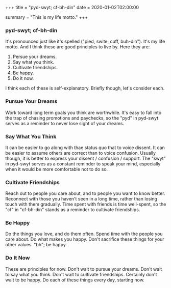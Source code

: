 +++
title = "pyd-swyt; cf-bh-din"
date = 2020-01-02T02:00:00

summary = "This is my life motto."
+++

### pyd-swyt; cf-bh-din

It's pronounced just like it's spelled ("pied, swite, cuff, buh-din"). It's my life motto.
And I think these are good principles to live by. Here they are:

1. Persue your dreams.
1. Say what you think.
1. Cultivate friendships.
1. Be happy.
1. Do it now.

I think each of these is self-explanatory. Briefly though, let's consider each.

### Pursue Your Dreams

Work toward long term goals you think are worthwhile. It's easy to fall into the trap of chasing promotions and paychecks, so the "pyd" in pyd-swyt serves as a reminder to never lose sight of your dreams.

### Say What You Think

It can be easier to go along with thae status quo that to voice dissent.
It can be easier to assume others are correct than to voice confusion.
Usually though, it is better to express your dissent / confusion / support.
The "swyt" in pyd-swyt serves as a constant reminder to speak your mind, especially when it would be more comfortable not to do so.

### Cultivate Friendships

Reach out to people you care about, and to people you want to know better.
Reconnect with those you haven't seen in a long time, rather than losing touch with them gradually.
Time spent with friends is time well-spent, so the "cf" in "cf-bh-din" stands as a reminder to cultivate friendships.

### Be Happy

Do the things you love, and do them often. Spend time with the people you care about. Do what makes you happy.
Don't sacrifice these things for your other values. "bh"; be happy.

### Do It Now

These are principles for now. Don't wait to pursue your dreams. Don't wait to say what you think. Don't wait to cultivate friendships. Certainly don't wait to be happy. Do each of these things every day, starting now.
